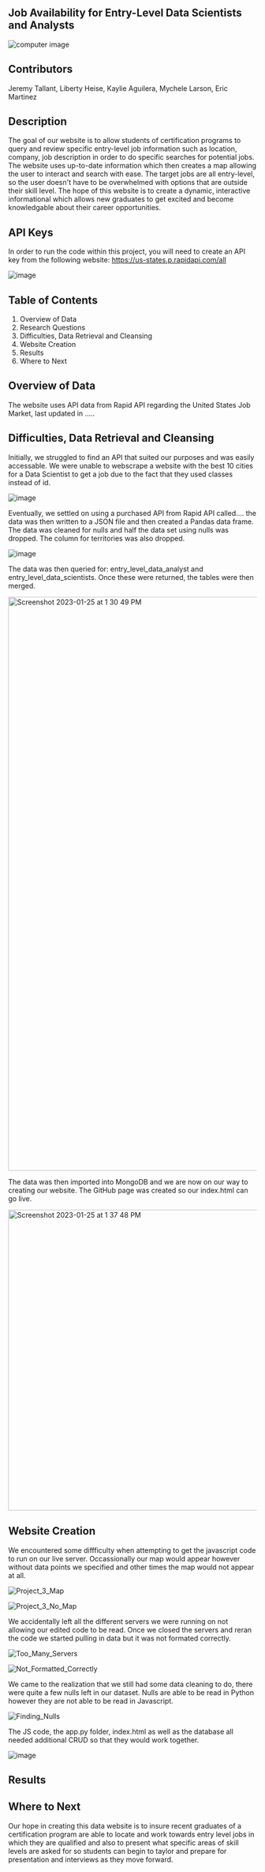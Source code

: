 ## Job Availability for Entry-Level Data Scientists and Analysts 

![computer image](https://user-images.githubusercontent.com/113858556/214752827-261d6e7b-bc2a-445f-97b2-624f94dac8bb.jpeg)

## Contributors
Jeremy Tallant, Liberty Heise, Kaylie Aguilera, Mychele Larson, Eric Martinez

## Description
The goal of our website is to allow students of certification programs to query and review specific entry-level job information such as location, company, job description in order to do specific searches for potential jobs.  The website uses up-to-date information which then creates a map allowing the user to interact and search with ease.  The target jobs are all entry-level, so the user doesn't have to be overwhelmed with options that are outside their skill level.  The hope of this website is to create a dynamic, interactive informational which allows new graduates to get excited and become knowledgable about their career opportunities.

## API Keys
In order to run the code within this project, you will need to create an API key from the following website:  https://us-states.p.rapidapi.com/all

![image](https://user-images.githubusercontent.com/113858556/214754155-56d88483-519c-48ed-a637-938794450c92.png)

## Table of Contents
1.  Overview of Data
2.  Research Questions
3.  Difficulties, Data Retrieval and Cleansing
4.  Website Creation
5.  Results
6.  Where to Next

## Overview of Data

The website uses API data from Rapid API regarding the United States Job Market, last updated in .....

## Difficulties, Data Retrieval and Cleansing

Initially, we struggled to find an API that suited our purposes and was easily accessable.  We were unable to webscrape a website with the best 10 cities for a Data Scientist to get a job due to the fact that they used classes instead of id.  

![image](https://user-images.githubusercontent.com/113858556/214753273-a7f86970-a124-496d-817f-2a1de3271fc0.png)

Eventually, we settled on using a purchased API from Rapid API called....  the data was then written to a JSON file and then created a Pandas data frame.  The data was cleaned for nulls and half the data set using nulls was dropped.  The column for territories was also dropped.

![image](https://user-images.githubusercontent.com/113858556/214753463-d4e42876-dd93-4886-aa2c-605db6884576.png)

The data was then queried for: entry_level_data_analyst and entry_level_data_scientists.  Once these were returned, the tables were then merged.

<img width="1162" alt="Screenshot 2023-01-25 at 1 30 49 PM" src="https://user-images.githubusercontent.com/113858556/214752948-881e6d3b-85a3-43af-827f-216dcfaa908e.png">

The data was then imported into MongoDB and we are now on our way to creating our website.  The GitHub page was created so our index.html can go live.

<img width="609" alt="Screenshot 2023-01-25 at 1 37 48 PM" src="https://user-images.githubusercontent.com/113858556/214753004-d822c2b7-2a7e-429a-96a4-70049fbd3f42.png">

## Website Creation

We encountered some diffficulty when attempting to get the javascript code to run on our live server. 
Occassionally our map would appear however without data points we specified and other times the map would not appear at all.

![Project_3_Map](https://user-images.githubusercontent.com/113858556/214748865-48461b59-0a56-443b-a872-7cd12df7c023.png)

![Project_3_No_Map](https://user-images.githubusercontent.com/113858556/214749130-bd3a9f76-a544-49de-9e7f-8ada1169b99a.png)

We accidentally left all the different servers we were running on not allowing our edited code to be read.
Once we closed the servers and reran the code we started pulling in data but it was not formated correctly.

![Too_Many_Servers](https://user-images.githubusercontent.com/113858556/214750359-934074ed-c8e1-4b44-8c24-4ed1cdeda4a3.png)

![Not_Formatted_Correctly](https://user-images.githubusercontent.com/113858556/214751279-a7c91e89-cab4-45b1-8927-c4c43881fa51.png)

We came to the realization that we still had some data cleaning to do, there were quite a few nulls left in our dataset.
Nulls are able to be read in Python however they are not able to be read in Javascript.

![Finding_Nulls](https://user-images.githubusercontent.com/113858556/214751522-4688feec-5be6-4ad6-ba12-36016f8cdfb5.png)

The JS code, the app.py folder, index.html as well as the database all needed additional CRUD so that they would work together.

![image](https://user-images.githubusercontent.com/113858556/214753866-c932c633-3e3d-4351-81e5-ad4335e83751.png)

## Results


## Where to Next
Our hope in creating this data website is to insure recent graduates of a certification program are able to locate and work towards entry level jobs in which they are qualified and also to present what specific areas of skill levels are asked for so students can begin to taylor and prepare for presentation and interviews as they move forward.  




